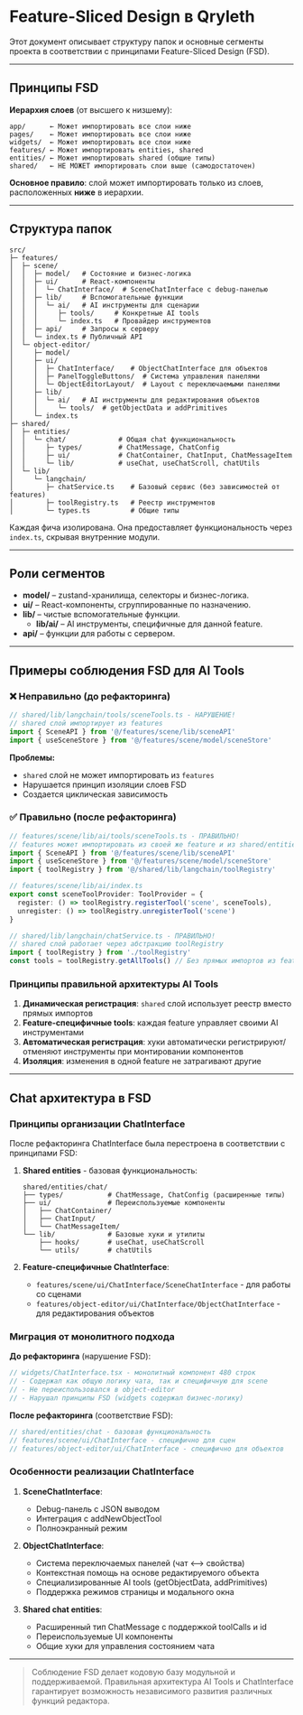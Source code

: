 # Feature-Sliced Design в Qryleth

Этот документ описывает структуру папок и основные сегменты проекта в соответствии с принципами Feature-Sliced Design (FSD).

---

## Принципы FSD

**Иерархия слоев** (от высшего к низшему):
```text
app/      ← Может импортировать все слои ниже
pages/    ← Может импортировать все слои ниже  
widgets/  ← Может импортировать все слои ниже
features/ ← Может импортировать entities, shared
entities/ ← Может импортировать shared (общие типы)
shared/   ← НЕ МОЖЕТ импортировать слои выше (самодостаточен)
```

**Основное правило**: слой может импортировать только из слоев, расположенных **ниже** в иерархии.

---

## Структура папок

```text
src/
├─ features/
│  ├─ scene/
│  │  ├─ model/   # Состояние и бизнес-логика
│  │  ├─ ui/      # React-компоненты
│  │  │  └─ ChatInterface/  # SceneChatInterface с debug-панелью
│  │  ├─ lib/     # Вспомогательные функции
│  │  │  └─ ai/   # AI инструменты для сценарии
│  │  │     ├─ tools/     # Конкретные AI tools
│  │  │     └─ index.ts   # Провайдер инструментов
│  │  ├─ api/     # Запросы к серверу
│  │  └─ index.ts # Публичный API
│  └─ object-editor/
│     ├─ model/
│     ├─ ui/
│     │  ├─ ChatInterface/    # ObjectChatInterface для объектов
│     │  ├─ PanelToggleButtons/  # Система управления панелями  
│     │  └─ ObjectEditorLayout/  # Layout с переключаемыми панелями
│     ├─ lib/
│     │  └─ ai/   # AI инструменты для редактирования объектов
│     │     └─ tools/  # getObjectData и addPrimitives
│     └─ index.ts
├─ shared/
│  ├─ entities/
│  │  └─ chat/             # Общая chat функциональность
│  │     ├─ types/         # ChatMessage, ChatConfig
│  │     ├─ ui/            # ChatContainer, ChatInput, ChatMessageItem
│  │     └─ lib/           # useChat, useChatScroll, chatUtils
│  └─ lib/
│     └─ langchain/
│        ├─ chatService.ts    # Базовый сервис (без зависимостей от features)
│        ├─ toolRegistry.ts   # Реестр инструментов
│        └─ types.ts          # Общие типы
```

Каждая фича изолирована. Она предоставляет функциональность через `index.ts`, скрывая внутренние модули.

---

## Роли сегментов

- **model/** – zustand-хранилища, селекторы и бизнес-логика.
- **ui/** – React-компоненты, сгруппированные по назначению.
- **lib/** – чистые вспомогательные функции.
  - **lib/ai/** – AI инструменты, специфичные для данной feature.
- **api/** – функции для работы с сервером.

---

## Примеры соблюдения FSD для AI Tools

### ❌ Неправильно (до рефакторинга)

```typescript
// shared/lib/langchain/tools/sceneTools.ts - НАРУШЕНИЕ!
// shared слой импортирует из features
import { SceneAPI } from '@/features/scene/lib/sceneAPI'
import { useSceneStore } from '@/features/scene/model/sceneStore'
```

**Проблемы:**
- `shared` слой не может импортировать из `features`
- Нарушается принцип изоляции слоев FSD
- Создается циклическая зависимость

### ✅ Правильно (после рефакторинга)

```typescript
// features/scene/lib/ai/tools/sceneTools.ts - ПРАВИЛЬНО!
// features может импортировать из своей же feature и из shared/entities
import { SceneAPI } from '@/features/scene/lib/sceneAPI'
import { useSceneStore } from '@/features/scene/model/sceneStore'
import { toolRegistry } from '@/shared/lib/langchain/toolRegistry'

// features/scene/lib/ai/index.ts
export const sceneToolProvider: ToolProvider = {
  register: () => toolRegistry.registerTool('scene', sceneTools),
  unregister: () => toolRegistry.unregisterTool('scene')
}

// shared/lib/langchain/chatService.ts - ПРАВИЛЬНО!
// shared слой работает через абстракцию toolRegistry
import { toolRegistry } from './toolRegistry'
const tools = toolRegistry.getAllTools() // Без прямых импортов из features
```

### Принципы правильной архитектуры AI Tools

1. **Динамическая регистрация**: `shared` слой использует реестр вместо прямых импортов
2. **Feature-специфичные tools**: каждая feature управляет своими AI инструментами
3. **Автоматическая регистрация**: хуки автоматически регистрируют/отменяют инструменты при монтировании компонентов
4. **Изоляция**: изменения в одной feature не затрагивают другие

---

## Chat архитектура в FSD

### Принципы организации ChatInterface

После рефакторинга ChatInterface была перестроена в соответствии с принципами FSD:

1. **Shared entities** - базовая функциональность:
   ```
   shared/entities/chat/
   ├── types/           # ChatMessage, ChatConfig (расширенные типы)
   ├── ui/              # Переиспользуемые компоненты
   │   ├── ChatContainer/
   │   ├── ChatInput/
   │   └── ChatMessageItem/
   └── lib/             # Базовые хуки и утилиты
       ├── hooks/       # useChat, useChatScroll
       └── utils/       # chatUtils
   ```

2. **Feature-специфичные ChatInterface**:
   - `features/scene/ui/ChatInterface/SceneChatInterface` - для работы со сценами
   - `features/object-editor/ui/ChatInterface/ObjectChatInterface` - для редактирования объектов

### Миграция от монолитного подхода

**До рефакторинга** (нарушение FSD):
```typescript
// widgets/ChatInterface.tsx - монолитный компонент 480 строк
// - Содержал как общую логику чата, так и специфичную для scene
// - Не переиспользовался в object-editor
// - Нарушал принципы FSD (widgets содержал бизнес-логику)
```

**После рефакторинга** (соответствие FSD):
```typescript
// shared/entities/chat - базовая функциональность
// features/scene/ui/ChatInterface - специфично для сцен
// features/object-editor/ui/ChatInterface - специфично для объектов
```

### Особенности реализации ChatInterface

1. **SceneChatInterface**:
   - Debug-панель с JSON выводом
   - Интеграция с addNewObjectTool
   - Полноэкранный режим

2. **ObjectChatInterface**:
   - Система переключаемых панелей (чат ⟷ свойства)
   - Контекстная помощь на основе редактируемого объекта
   - Специализированные AI tools (getObjectData, addPrimitives)
   - Поддержка режимов страницы и модального окна

3. **Shared chat entities**:
   - Расширенный тип ChatMessage с поддержкой toolCalls и id
   - Переиспользуемые UI компоненты
   - Общие хуки для управления состоянием чата

---

> Соблюдение FSD делает кодовую базу модульной и поддерживаемой. Правильная архитектура AI Tools и ChatInterface гарантирует возможность независимого развития различных функций редактора.
